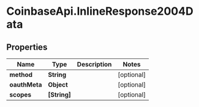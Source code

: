 # CoinbaseApi.InlineResponse2004Data

## Properties
Name | Type | Description | Notes
------------ | ------------- | ------------- | -------------
**method** | **String** |  | [optional] 
**oauthMeta** | **Object** |  | [optional] 
**scopes** | **[String]** |  | [optional] 


